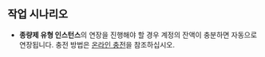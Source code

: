 ## 작업 시나리오

- **종량제 유형 인스턴스**의 연장을 진행해야 할 경우 계정의 잔액이 충분하면 자동으로 연장됩니다. 충전 방법은 [온라인 충전](https://intl.cloud.tencent.com/document/product/555/7425)을 참조하십시오.